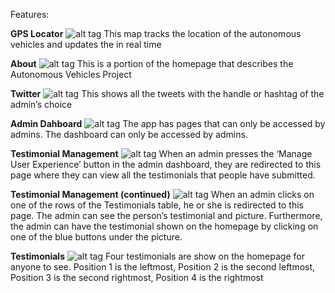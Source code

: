 Features:

**GPS Locator**
![alt tag](http://gdurl.com/OUID)
This map tracks the location of the autonomous vehicles and updates the in real time

**About**
![alt tag](http://gdurl.com/Fn-b)
This is a portion of the homepage that describes the Autonomous Vehicles Project

**Twitter**
![alt tag](http://gdurl.com/B7hp)
This shows all the tweets with the handle or hashtag of the admin’s choice

**Admin Dahboard**
![alt tag](http://gdurl.com/FQvz)
The app has pages that can only be accessed by admins. The dashboard can only be accessed by admins.

**Testimonial Management**
![alt tag](http://gdurl.com/E9OT)
When an admin presses the ‘Manage User Experience’ button in the admin dashboard, they are redirected to this page where they can view all the testimonials that people have submitted.

**Testimonial Management (continued)**
![alt tag](http://gdurl.com/aU9u)
When an admin clicks on one of the rows of the Testimonials table, he or she is redirected to this page. The admin can see the person’s testimonial and picture. Furthermore, the admin can have the testimonial shown on the homepage by clicking on one of the blue buttons under the picture.

**Testimonials**
![alt tag](http://gdurl.com/ebu6)
Four testimonials are show on the homepage for anyone to see. Position 1 is the leftmost, Position 2 is the second leftmost, Position 3 is the second rightmost, Position 4 is the rightmost  
